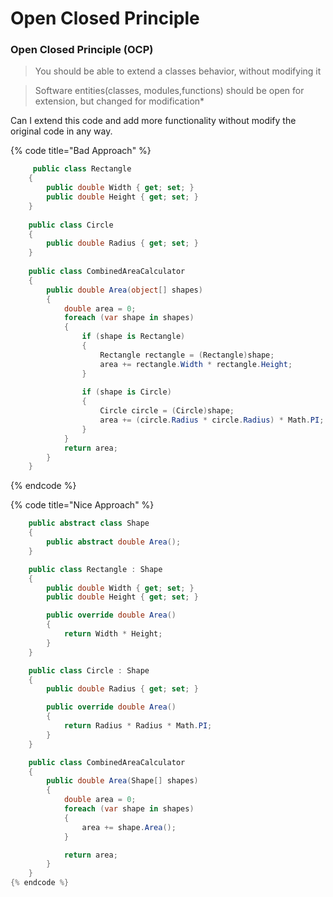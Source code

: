 # Open Closed Principle

### Open Closed Principle (OCP)

> You should be able to extend a classes behavior, without modifying it

> Software entities(classes, modules,functions) should be open for extension, but changed for modification\*

Can I extend this code and add more functionality without modify the original code in any way.

{% code title="Bad Approach" %}
```csharp
     public class Rectangle
    {
        public double Width { get; set; }
        public double Height { get; set; }
    }
    
    public class Circle
    {
        public double Radius { get; set; }
    }
    
    public class CombinedAreaCalculator
    {
        public double Area(object[] shapes)
        {
            double area = 0;
            foreach (var shape in shapes)
            {
                if (shape is Rectangle)
                {
                    Rectangle rectangle = (Rectangle)shape;
                    area += rectangle.Width * rectangle.Height;
                }
                
                if (shape is Circle)
                {
                    Circle circle = (Circle)shape;
                    area += (circle.Radius * circle.Radius) * Math.PI;
                }
            }
            return area;
        }
    }
```
{% endcode %}



{% code title="Nice Approach" %}
```csharp
    public abstract class Shape
    {
        public abstract double Area();
    }

    public class Rectangle : Shape
    {
        public double Width { get; set; }
        public double Height { get; set; }

        public override double Area()
        {
            return Width * Height;
        }
    }

    public class Circle : Shape
    {
        public double Radius { get; set; }

        public override double Area()
        {
            return Radius * Radius * Math.PI;
        }
    }

    public class CombinedAreaCalculator
    {
        public double Area(Shape[] shapes)
        {
            double area = 0;
            foreach (var shape in shapes)
            {
                area += shape.Area();
            }

            return area;
        }
    }
{% endcode %}

